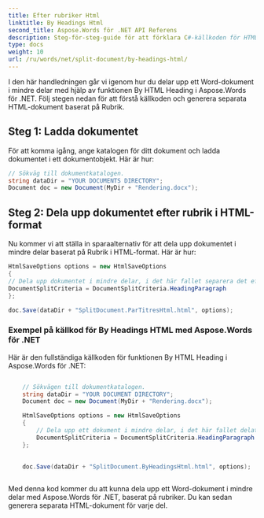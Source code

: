 ```yaml
---
title: Efter rubriker Html
linktitle: By Headings Html
second_title: Aspose.Words för .NET API Referens
description: Steg-för-steg-guide för att förklara C#-källkoden för HTML-funktionen By Heading i Aspose.Words för .NET
type: docs
weight: 10
url: /ru/words/net/split-document/by-headings-html/
---
```

I den här handledningen går vi igenom hur du delar upp ett Word-dokument i mindre delar med hjälp av funktionen By HTML Heading i Aspose.Words för .NET. Följ stegen nedan för att förstå källkoden och generera separata HTML-dokument baserat på Rubrik.

## Steg 1: Ladda dokumentet

För att komma igång, ange katalogen för ditt dokument och ladda dokumentet i ett dokumentobjekt. Här är hur:

```csharp
// Sökväg till dokumentkatalogen.
string dataDir = "YOUR DOCUMENTS DIRECTORY";
Document doc = new Document(MyDir + "Rendering.docx");
```

## Steg 2: Dela upp dokumentet efter rubrik i HTML-format

Nu kommer vi att ställa in sparaalternativ för att dela upp dokumentet i mindre delar baserat på Rubrik i HTML-format. Här är hur:

```csharp
HtmlSaveOptions options = new HtmlSaveOptions
{
// Dela upp dokumentet i mindre delar, i det här fallet separera det efter titel.
DocumentSplitCriteria = DocumentSplitCriteria.HeadingParagraph
};

doc.Save(dataDir + "SplitDocument.ParTitresHtml.html", options);
```

### Exempel på källkod för By Headings HTML med Aspose.Words för .NET

Här är den fullständiga källkoden för funktionen By HTML Heading i Aspose.Words för .NET:

```csharp

	// Sökvägen till dokumentkatalogen.
	string dataDir = "YOUR DOCUMENT DIRECTORY";
	Document doc = new Document(MyDir + "Rendering.docx");

	HtmlSaveOptions options = new HtmlSaveOptions
	{
		// Dela upp ett dokument i mindre delar, i det här fallet delat efter rubrik.
		DocumentSplitCriteria = DocumentSplitCriteria.HeadingParagraph
	};
	

	doc.Save(dataDir + "SplitDocument.ByHeadingsHtml.html", options);
	

```

Med denna kod kommer du att kunna dela upp ett Word-dokument i mindre delar med Aspose.Words för .NET, baserat på rubriker. Du kan sedan generera separata HTML-dokument för varje del.

